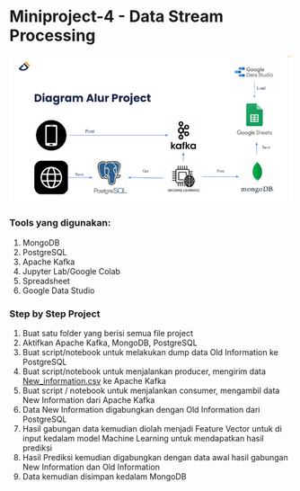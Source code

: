 # Miniproject-4 - Data Stream Processing

![flow](/img/miniproject4.png)

### Tools yang digunakan:
<ol>
  <li>MongoDB</li>
  <li>PostgreSQL</li>
  <li>Apache Kafka</li>
  <li>Jupyter Lab/Google Colab</li>
  <li>Spreadsheet</li>
  <li>Google Data Studio</li>
</ol>

### Step by Step Project
1. Buat satu folder yang berisi semua file project
2. Aktifkan Apache Kafka, MongoDB, PostgreSQL
3. Buat script/notebook untuk melakukan dump data Old Information ke PostgreSQL
4. Buat script/notebook untuk menjalankan producer, mengirim data <a href="https://drive.google.com/file/d/16maVHKrCYv3vzMmhgeK5M-Zo8Rd9uM5V/view?usp=drive_link" target="_blank">New_information.csv</a> ke Apache Kafka
5. Buat script / notebook untuk menjalankan consumer, mengambil data New Information dari Apache Kafka
6. Data New Information digabungkan dengan Old Information dari PostgreSQL
7. Hasil gabungan data kemudian diolah menjadi Feature Vector untuk di input kedalam model Machine Learning untuk mendapatkan hasil prediksi
8. Hasil Prediksi kemudian digabungkan dengan data awal hasil gabungan New Information dan Old Information
9. Data kemudian disimpan kedalam MongoDB
